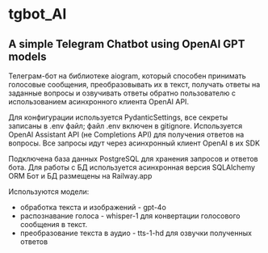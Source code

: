 # tgbot_AI

A simple Telegram Chatbot using OpenAI GPT models
---

Телеграм-бот на библиотеке aiogram, который способен принимать голосовые сообщения, преобразовывать их в текст, получать ответы на заданные вопросы и озвучивать ответы обратно пользователю с использованием асинхронного клиента OpenAI API.

Для конфигурации используется PydanticSettings, все секреты записаны в .env файл; файл .env включен в gitignore.
Используется OpenAI Assistant API (не Completions API) для получения ответов на вопросы. Все запросы идут через асинхронный клиент OpenAI в их SDK

Подключена база данных PostgreSQL для хранения запросов и ответов бота. Для работы с БД используется асинхронная версия SQLAlchemy ORM
Бот и БД размещены на Railway.app

Используются модели:
- обработка текста и изображений - gpt-4o
- распознавание голоса - whisper-1 для конвертации голосового сообщения в текст. 
- преобразование текста в аудио - tts-1-hd для озвучки полученных ответов

